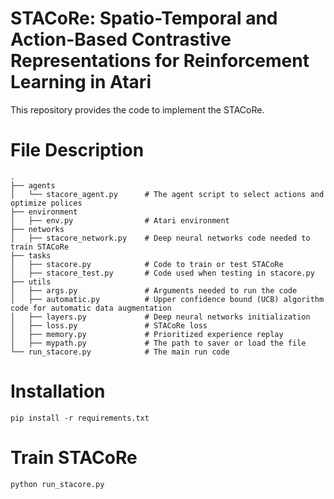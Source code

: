# STACoRe: Spatio-Temporal and Action-Based Contrastive Representations for Reinforcement Learning in Atari
This repository provides the code to implement the STACoRe.

# File Description
    .
    ├── agents
    │   └── stacore_agent.py      # The agent script to select actions and optimize polices
    ├── environment                     
    │   ├── env.py                # Atari environment
    ├── networks                     
    │   ├── stacore_network.py    # Deep neural networks code needed to train STACoRe
    ├── tasks                     
    │   ├── stacore.py            # Code to train or test STACoRe
    │   ├── stacore_test.py       # Code used when testing in stacore.py
    ├── utils                    
    │   ├── args.py               # Arguments needed to run the code
    │   ├── automatic.py          # Upper confidence bound (UCB) algorithm code for automatic data augmentation
    │   ├── layers.py             # Deep neural networks initialization
    │   ├── loss.py               # STACoRe loss
    │   ├── memory.py             # Prioritized experience replay
    │   ├── mypath.py             # The path to saver or load the file
    └── run_stacore.py            # The main run code
    
# Installation
~~~
pip install -r requirements.txt
~~~

# Train STACoRe
~~~
python run_stacore.py
~~~
